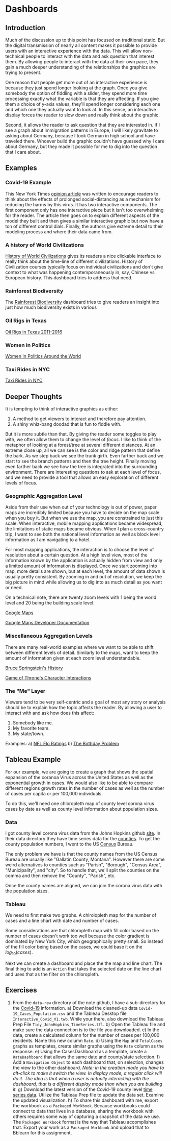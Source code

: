 # Dashboards




## Introduction
Much of the discussion up to this point has focused on traditional static. But the digital transmission of nearly all content makes it possible to provide users with an interactive experience with the data. This will allow non-technical people to interact with the data and ask question that interest them. By allowing people to interact with the data at their own pace, they gain a much deeper understanding of the relationships the graphics are trying to present.

One reason that people get more out of an interactive experience is because they just spend longer looking at the graph. Once you give somebody the option of fiddling with a slider, they spend more time processing exactly what the variable is that they are affecting. If you give them a choice of y-axis values, they'll spend longer considering each one and which one they actually want to look at.  In this sense, an interactive display forces the reader to slow down and really think about the graphic.

Second, it allows the reader to ask question that they are interested in. If I see a graph about immigration patterns in Europe, I will likely gravitate to asking about Germany, because I took German in high school and have traveled there. Whoever build the graphic couldn't have guessed why I care about Germany, but they made it possible for me to dig into the question that I care about.

## Examples

### Covid-19 Example

This New York Times [opinion article](https://www.nytimes.com/interactive/2020/03/25/opinion/coronavirus-trump-reopen-america.html?smid=fb-share&fbclid=IwAR0FAbOYaDwLx1cm9mHNgz3VWo6T5jy77IWR_k9f-x6bv8LHd5DE3aK-438) was written to encourage readers to think about the effects of prolonged social-distancing as a mechanism for reducing the harms by this virus. It has two interactive components. The first component only has one interactive piece but it isn't too overwhelming for the reader. The article then goes on to explain different aspects of the model they built and then gives a similar interactive graphic but now have a ton of different control dials. Finally, the authors give extreme detail to their modeling process and where their data came from.

### A history of World Civilizations
[History of World Civilizations](https://public.tableau.com/en-us/gallery/history-world?tab=featured&topic=greatest-hits) gives its readers a nice clickable interface to really think about the time-line of different civilizations. History of Civilization courses typically focus on individual civilizations and don't give context to what was happening contemporaneously in, say, Chinese vs European history. This dashboard tries to address that need.

### Rainforest Biodiversity
The [Rainforest Biodiversity](https://public.tableau.com/en-us/gallery/tale-rainforest?tab=featured&topic=greatest-hits) dashboard tries to give readers an insight into just how much biodiversity exists in various 

### Oil Rigs in Texas
[Oil Rigs in Texas 2011-2016](https://public.tableau.com/en-us/gallery/texan-oil-rigs?tab=featured&topic=greatest-hits)

### Women in Politics
[Women In Politics Around the World](https://public.tableau.com/en-us/gallery/women-politics-0?tab=featured&topic=greatest-hits)

### Taxi Rides in NYC
[Taxi Rides in NYC](https://public.tableau.com/en-us/gallery/new-york-taxis?tab=featured&topic=greatest-hits)


## Deeper Thoughts

It is tempting to think of interactive graphics as either:

1. A method to get viewers to interact and therefore pay attention.
2. A shiny whiz-bang doodad that is fun to fiddle with.

But it is more subtle than that. By giving the reader some toggles to play with, we often allow them to change the level of *focus*. I like to think of the metaphor of looking at a forest/tree at several different distances. At an extreme close up, all we can see is the color and ridge pattern that define the bark.  As we step back we see the trunk girth.  Even farther back and we start to see the branch patterns and then the tree height. Finally moving even farther back we see how the tree is integrated into the surrounding environment. There are interesting questions to ask at each level of focus, and we need to provide a tool that allows an easy exploration of different levels of focus. 


### Geographic Aggregation Level
Aside from their use when out of your technology is out of power, paper maps are incredibly limited because you have to decide on the map scale when you buy it. But when we use the map, you are constrained to just this scale. When interactive, mobile mapping applications became widespread, the limitations of static maps became obvious. When I plan a cross-country trip, I want to see both the national level information as well as block level information as I am navigating to a hotel. 

For most mapping applications, the interaction is to choose the level of resolution about a certain question. At a high level view, most of the information known by the application is actually hidden from view and only a limited amount of information is displayed. Once we start zooming into map, more details are shown, but at each level, the amount of data shown is usually pretty consistent. By zooming in and out of resolution, we keep the big picture in mind while allowing us to dig into as much detail as you want or need.

On a technical note, there are twenty zoom levels with 1 being the world level and 20 being the building scale level. 

[Google Maps](https://maps.google.com)

[Google Maps Developer Documentation](https://developers.google.com/maps/documentation/maps-static/dev-guide)
    

### Miscellaneous Aggregation Levels 
There are many real-world examples where we want to be able to shift between different levels of detail. Similarly to the maps, want to keep the amount of information given at each zoom level understandable. 

[Bruce Springstein's History](http://duelingdatalarge.blogspot.com)

[Game of Throne's Character Interactions](http://beta.wind-and-words.com)


### The "Me" Layer
Viewers tend to be very self-centric and a goal of most any story or analysis should be to explain how the topic affects the reader. By allowing a user to interact with and ask how does this affect:

1. Somebody like me.
2. My favorite team.
3. My state/town.

Examples:
    a) [NFL Elo Ratings](https://projects.fivethirtyeight.com/complete-history-of-the-nfl/)
    b) [The Birthday Problem](https://pudding.cool/2018/04/birthday-paradox/)


## Tableau Example

For our example, we are going to create a graph that shows the spatial expansion of the coranoa Virus across the United States as well as the exponential growth in cases. We would also like to be able to compare different regions growth rates in the number of cases as well as the number of cases per capita or per 100,000 individuals.  

To do this, we'll need one chloropleth map of county level corona virus cases by date as well as county level information about population sizes.

### Data

I got county level corona virus data from the Johns Hopkins github [site](https://github.com/CSSEGISandData/COVID-19). In their data directory they have time series data for the [counties](https://raw.githubusercontent.com/CSSEGISandData/COVID-19/master/csse_covid_19_data/csse_covid_19_time_series/time_series_covid19_confirmed_US.csv). To get the county population numbers, I went to the US [Census](https://www.census.gov/data/tables/time-series/demo/popest/2010s-counties-total.html) Bureau.

The only problem we have is that the county names from the US Census Bureau are usually like "Gallatin County, Montana". However there are some weird alternatives to counties such as "Parish", "Borough", "Census Area", "Municipality", and "city". So to handle that, we'll split the counties on the comma and then remove the "County", "Parish", etc.



Once the county names are aligned, we can join the corona virus data with the population sizes.

### Tableau

We need to first make two graphs. A chlrolopleth map for the number of cases and a line chart with date and number of cases.

Some considerations are that chloropleth map with fill color based on the number of cases doesn't work too well because the color gradient is dominated by New York City, which geographically pretty small. So instead of the fill color being based on the cases, we could base it on the $log_{10}(cases)$.  

Next we can create a dashboard and place the the map and line chart. The final thing to add is an `Action` that takes the selected date on the line chart and uses that as the filter on the chloropleth.

## Exercises

1. From the `data-raw` directory of the note github, I have a sub-directory for the [Covid-19](https://github.com/dereksonderegger/141/tree/master/data-raw/COVID-19) information. 
    a) Download the cleaned-up data `Covid-19_Cases_Population.csv` and the Tableau Desktop file `Interactive_Covid_V1.twb`. While your there, also download the Tableau Prep File `Tidy_JohnHopkins_TimeSeries.tfl`.
    b) Open the Tableau file and make sure the data connection is to the file you downloaded.
    c) In the data, create a calculated column for the number of cases per 100,000 residents. Name this new column `Rate`.
    d) Using the `Map` and `TotalCases` graphs as templates, create similar graphs using the `Rate` column as the response.
    e) Using the CasesDashboard as a template, create a `RateDashboard` that allows the same date and county/state selection.
    f) Add a `Navigation Object` to each dashboard that, on selection, changes the view to the other dashboard.  *Note: in the creation mode you have to alt-click to make it switch the view. In display mode, a regular click will do it. The idea is that when a user is actually interacting with the dashboard, that is a different display mode than when you are building it.*
    g) Download the latest version of the Covid-19 county level [time series data](https://raw.githubusercontent.com/CSSEGISandData/COVID-19/master/csse_covid_19_data/csse_covid_19_time_series/time_series_covid19_confirmed_US.csv). Utilize the Tableau Prep file to update the data set. Examine the updated visualization.
    h) To share this dashboard with me, export the workbook as a `Packaged Workbook`. Because workbooks could connect to data that lives in a database, sharing the workbook with others requires some way of capturing a snapshot of the data we use. The `Packaged Workbook` format is the way that Tableau accomplishes that. Export your work as a `Packaged Workbook` and upload that to Bblearn for this assignment.
    



